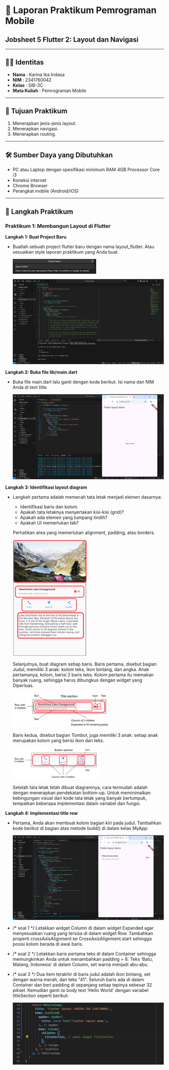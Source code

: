# 📱 Laporan Praktikum Pemrograman Mobile  

## Jobsheet 5 Flutter 2: Layout dan Navigasi

---

## 🙋‍♀️ Identitas  
- **Nama**  : Karina Ika Indasa  
- **NIM**   : 2341760042  
- **Kelas** : SIB-3C  
- **Mata Kuliah** : Pemrograman Mobile  

---

## 🎯 Tujuan Praktikum  
1. Menerapkan jenis-jenis layout.  
2. Menerapkan navigasi.  
3. Menerapkan routing.  

---

## 🛠️ Sumber Daya yang Dibutuhkan
- PC atau Laptop dengan spesifikasi minimum RAM 4GB Processor Core i3
- Koneksi internet
- Chrome Browser
- Perangkat mobile (Android/iOS)

--- 

## 📝 Langkah Praktikum  
### Praktikum 1: Membangun Layout di Flutter
**Langkah 1: Buat Project Baru**
- Buatlah sebuah project flutter baru dengan nama layout_flutter. Atau sesuaikan style laporan praktikum yang Anda buat.

    ![new_flutter](images/P1langkah1.png)

    ![new_flutter](images/P1langkah1_2.png)

**Langkah 2: Buka file lib/main.dart**
- Buka file main.dart lalu ganti dengan kode berikut. Isi nama dan NIM Anda di text title.

    ![new_flutter](images/P1langkah2.png)

**Langkah 3: Identifikasi layout diagram**
- Langkah pertama adalah memecah tata letak menjadi elemen dasarnya:
    - Identifikasi baris dan kolom.
    - Apakah tata letaknya menyertakan kisi-kisi (grid)?
    - Apakah ada elemen yang tumpang tindih?
    - Apakah UI memerlukan tab?
  
  Perhatikan area yang memerlukan alignment, padding, atau borders.

    ![new_flutter](images/P1langkah3_1.png)

  Selanjutnya, buat diagram setiap baris. Baris pertama, disebut bagian Judul, memiliki 3 anak: kolom teks, ikon bintang, dan angka. Anak pertamanya, kolom, berisi 2 baris teks. Kolom pertama itu memakan banyak ruang, sehingga harus dibungkus dengan widget yang Diperluas.

    ![new_flutter](images/P1langkah3_2.png)

  Baris kedua, disebut bagian Tombol, juga memiliki 3 anak: setiap anak merupakan kolom yang berisi ikon dan teks.

    ![new_flutter](images/P1langkah3_3.png)
  
  Setelah tata letak telah dibuat diagramnya, cara termudah adalah dengan menerapkan pendekatan bottom-up. Untuk meminimalkan kebingungan visual dari kode tata letak yang banyak bertumpuk, tempatkan beberapa implementasi dalam variabel dan fungsi.

**Langkah 4: Implementasi title row**
- Pertama, Anda akan membuat kolom bagian kiri pada judul. Tambahkan kode berikut di bagian atas metode build() di dalam kelas MyApp:

    ![new_flutter](images/P1langkah4_1.png)

- /* soal 1 */ Letakkan widget Column di dalam widget Expanded agar menyesuaikan ruang yang tersisa di dalam widget Row. Tambahkan properti crossAxisAlignment ke CrossAxisAlignment.start sehingga posisi kolom berada di awal baris.

- /* soal 2 */ Letakkan baris pertama teks di dalam Container sehingga memungkinkan Anda untuk menambahkan padding = 8. Teks ‘Batu, Malang, Indonesia' di dalam Column, set warna menjadi abu-abu.

- /* soal 3 */ Dua item terakhir di baris judul adalah ikon bintang, set dengan warna merah, dan teks "41". Seluruh baris ada di dalam Container dan beri padding di sepanjang setiap tepinya sebesar 32 piksel. Kemudian ganti isi body text ‘Hello World' dengan variabel titleSection seperti berikut: 

    ![new_flutter](images/P1langkah4_2.png)
